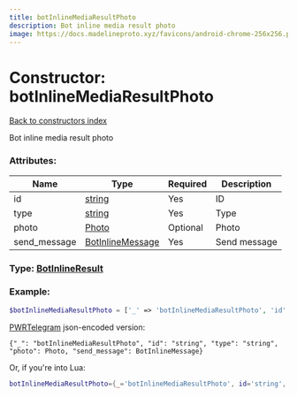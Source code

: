 ```yaml
---
title: botInlineMediaResultPhoto
description: Bot inline media result photo
image: https://docs.madelineproto.xyz/favicons/android-chrome-256x256.png
---
```

# Constructor: botInlineMediaResultPhoto  
[Back to constructors index](index.md)



Bot inline media result photo

### Attributes:

| Name     |    Type       | Required | Description |
|----------|---------------|----------|-------------|
|id|[string](../types/string.md) | Yes|ID|
|type|[string](../types/string.md) | Yes|Type|
|photo|[Photo](../types/Photo.md) | Optional|Photo|
|send\_message|[BotInlineMessage](../types/BotInlineMessage.md) | Yes|Send message|



### Type: [BotInlineResult](../types/BotInlineResult.md)


### Example:

```php
$botInlineMediaResultPhoto = ['_' => 'botInlineMediaResultPhoto', 'id' => 'string', 'type' => 'string', 'photo' => Photo, 'send_message' => BotInlineMessage];
```  

[PWRTelegram](https://pwrtelegram.xyz) json-encoded version:

```
{"_": "botInlineMediaResultPhoto", "id": "string", "type": "string", "photo": Photo, "send_message": BotInlineMessage}
```


Or, if you're into Lua:

```lua
botInlineMediaResultPhoto={_='botInlineMediaResultPhoto', id='string', type='string', photo=Photo, send_message=BotInlineMessage}

```


